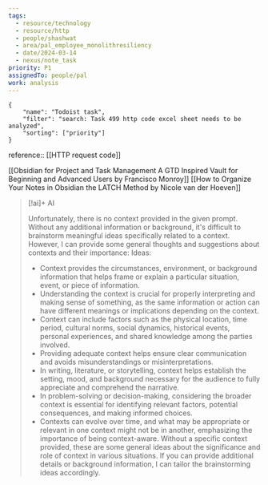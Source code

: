 ```yaml
---
tags:
  - resource/technology
  - resource/http
  - people/shashwat
  - area/pal_employee_monolithresiliency
  - date/2024-03-14
  - nexus/note_task
priority: P1
assignedTo: people/pal
work: analysis
---
```


```todoist
{
	"name": "Todoist task",
	"filter": "search: Task 499 http code excel sheet needs to be analyzed",
	"sorting": ["priority"]
}
```


reference:: [[HTTP request code]]

[[Obsidian for Project and Task Management A GTD Inspired Vault for Beginning and Advanced Users by Francisco Monroy]]
[[How to Organize Your Notes in Obsidian  the LATCH Method by Nicole van der Hoeven]]


> [!ai]+ AI
>
> Unfortunately, there is no context provided in the given prompt. Without any additional information or background, it's difficult to brainstorm meaningful ideas specifically related to a context. However, I can provide some general thoughts and suggestions about contexts and their importance:
> Ideas:
> * Context provides the circumstances, environment, or background information that helps frame or explain a particular situation, event, or piece of information.
> * Understanding the context is crucial for properly interpreting and making sense of something, as the same information or action can have different meanings or implications depending on the context.
> * Context can include factors such as the physical location, time period, cultural norms, social dynamics, historical events, personal experiences, and shared knowledge among the parties involved.
> * Providing adequate context helps ensure clear communication and avoids misunderstandings or misinterpretations.
> * In writing, literature, or storytelling, context helps establish the setting, mood, and background necessary for the audience to fully appreciate and comprehend the narrative.
> * In problem-solving or decision-making, considering the broader context is essential for identifying relevant factors, potential consequences, and making informed choices.
> * Contexts can evolve over time, and what may be appropriate or relevant in one context might not be in another, emphasizing the importance of being context-aware.
> Without a specific context provided, these are some general ideas about the significance and role of context in various situations. If you can provide additional details or background information, I can tailor the brainstorming ideas accordingly.
